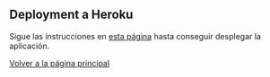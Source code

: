 ## Deployment a Heroku

Sigue las instrucciones en [esta página]() hasta conseguir desplegar la aplicación.

[Volver a la página principal](../README.md)
